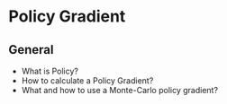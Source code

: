 # Policy Gradient 
## General
- What is Policy?
- How to calculate a Policy Gradient?
- What and how to use a Monte-Carlo policy gradient?
